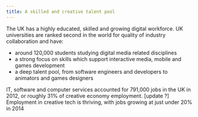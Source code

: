 ```yaml
---
title: A skilled and creative talent pool
---
```


The UK has a highly educated, skilled and growing digital workforce. UK universities are ranked second in the world for quality of industry collaboration and have:

- around 120,000 students studying digital media related disciplines
- a strong focus on skills which support interactive media, mobile and games development
- a deep talent pool, from software engineers and developers to animators and games designers

IT, software and computer services accounted for 791,000 jobs in the UK in 2012, or roughly 31% of creative economy employment. [update ?] Employment in creative tech is thriving, with jobs growing at just under 20% in 2014
